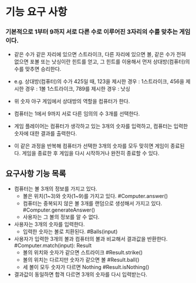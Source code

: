 # 기능 요구 사항

### 기본적으로 1부터 9까지 서로 다른 수로 이루어진 3자리의 수를 맞추는 게임이다.

- 같은 수가 같은 자리에 있으면 스트라이크, 다른 자리에 있으면 볼, 같은 수가 전혀 없으면 포볼 또는 낫싱이란 힌트를 얻고, 그 힌트를 이용해서 먼저 상대방(컴퓨터)의 수를 맞추면 승리한다.

- e.g. 상대방(컴퓨터)의 수가 425일 때, 123을 제시한 경우 : 1스트라이크, 456을 제시한 경우 : 1볼 1스트라이크, 789를 제시한 경우 : 낫싱

- 위 숫자 야구 게임에서 상대방의 역할을 컴퓨터가 한다. 
- 컴퓨터는 1에서 9까지 서로 다른 임의의 수 3개를 선택한다. 
- 게임 플레이어는 컴퓨터가 생각하고 있는 3개의 숫자를 입력하고, 컴퓨터는 입력한 숫자에 대한 결과를 출력한다.
- 이 같은 과정을 반복해 컴퓨터가 선택한 3개의 숫자를 모두 맞히면 게임이 종료된다. 게임을 종료한 후 게임을 다시 시작하거나 완전히 종료할 수 있다.

## 요구사항 기능 목록

- 컴퓨터는 볼 3개의 정보를 가지고 있다.
  - 볼은 위치(1~3)와 숫자(1~9)를 가지고 있다. #Computer.answer()
  - 컴퓨터는 중복되지 않은 볼 3개를 랜덤으로 생성해서 가지고 있다. #Computer.generateAnswer()
  - 사용자는 그 볼의 정보를 알 수 없다. 
- 사용자는 3개의 숫자를 입력한다.
  - 입력한 숫자는 볼로 치환된다. #Balls(input)
- 사용자가 입력한 3개의 볼과 컴퓨터의 볼과 비교해서 결과값을 반환한다. #Computer.match(input): Result
  - 볼의 위치와 숫자가 같으면 스트라이크 #Result.strike()
  - 볼의 위치는 다르지만 숫자가 같으면 볼 #Result.ball()
  - 세 볼이 모두 숫자가 다르면 Nothing #Result.isNothing()
- 결과값이 동일하면 합격 다르면 3개의 숫자를 다시 입력받는다.
